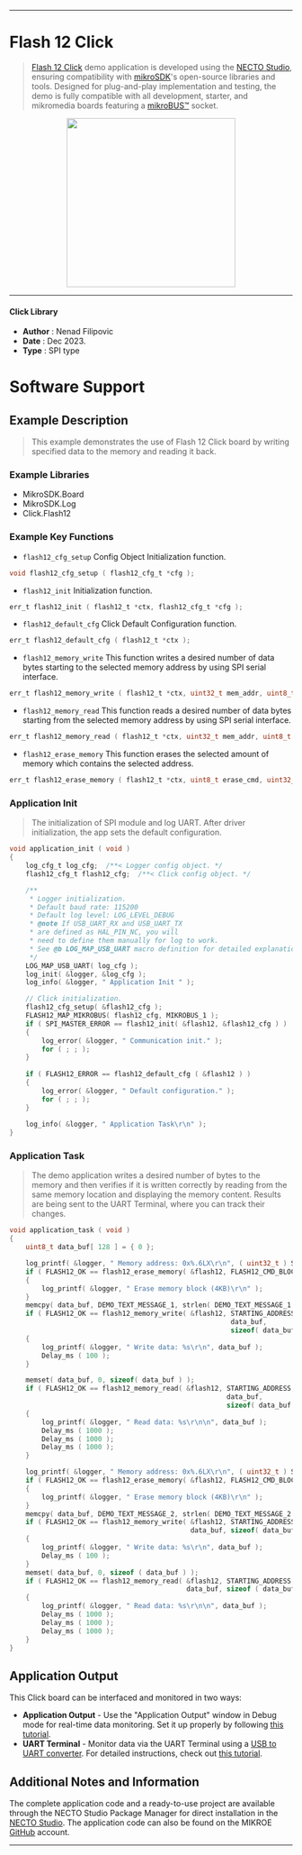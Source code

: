 
---
# Flash 12 Click

> [Flash 12 Click](https://www.mikroe.com/?pid_product=MIKROE-6036) demo application is developed using
the [NECTO Studio](https://www.mikroe.com/necto), ensuring compatibility with [mikroSDK](https://www.mikroe.com/mikrosdk)'s
open-source libraries and tools. Designed for plug-and-play implementation and testing, the demo is fully compatible with
all development, starter, and mikromedia boards featuring a [mikroBUS&trade;](https://www.mikroe.com/mikrobus) socket.

<p align="center">
  <img src="https://www.mikroe.com/?pid_product=MIKROE-6036&image=1" height=300px>
</p>

---

#### Click Library

- **Author**        : Nenad Filipovic
- **Date**          : Dec 2023.
- **Type**          : SPI type

# Software Support

## Example Description

> This example demonstrates the use of Flash 12 Click board 
> by writing specified data to the memory and reading it back.

### Example Libraries

- MikroSDK.Board
- MikroSDK.Log
- Click.Flash12

### Example Key Functions

- `flash12_cfg_setup` Config Object Initialization function.
```c
void flash12_cfg_setup ( flash12_cfg_t *cfg );
```

- `flash12_init` Initialization function.
```c
err_t flash12_init ( flash12_t *ctx, flash12_cfg_t *cfg );
```

- `flash12_default_cfg` Click Default Configuration function.
```c
err_t flash12_default_cfg ( flash12_t *ctx );
```

- `flash12_memory_write` This function writes a desired number of data bytes starting to the selected memory address by using SPI serial interface.
```c
err_t flash12_memory_write ( flash12_t *ctx, uint32_t mem_addr, uint8_t *data_in, uint32_t len );
```

- `flash12_memory_read` This function reads a desired number of data bytes starting from the selected memory address by using SPI serial interface.
```c
err_t flash12_memory_read ( flash12_t *ctx, uint32_t mem_addr, uint8_t *data_out, uint32_t len );
```

- `flash12_erase_memory` This function erases the selected amount of memory which contains the selected address.
```c
err_t flash12_erase_memory ( flash12_t *ctx, uint8_t erase_cmd, uint32_t mem_addr );
```

### Application Init

> The initialization of SPI module and log UART.
> After driver initialization, the app sets the default configuration.

```c
void application_init ( void )
{
    log_cfg_t log_cfg;  /**< Logger config object. */
    flash12_cfg_t flash12_cfg;  /**< Click config object. */

    /** 
     * Logger initialization.
     * Default baud rate: 115200
     * Default log level: LOG_LEVEL_DEBUG
     * @note If USB_UART_RX and USB_UART_TX 
     * are defined as HAL_PIN_NC, you will 
     * need to define them manually for log to work. 
     * See @b LOG_MAP_USB_UART macro definition for detailed explanation.
     */
    LOG_MAP_USB_UART( log_cfg );
    log_init( &logger, &log_cfg );
    log_info( &logger, " Application Init " );

    // Click initialization.
    flash12_cfg_setup( &flash12_cfg );
    FLASH12_MAP_MIKROBUS( flash12_cfg, MIKROBUS_1 );
    if ( SPI_MASTER_ERROR == flash12_init( &flash12, &flash12_cfg ) )
    {
        log_error( &logger, " Communication init." );
        for ( ; ; );
    }
    
    if ( FLASH12_ERROR == flash12_default_cfg ( &flash12 ) )
    {
        log_error( &logger, " Default configuration." );
        for ( ; ; );
    }
    
    log_info( &logger, " Application Task\r\n" );
}
```

### Application Task

> The demo application writes a desired number of bytes to the memory 
> and then verifies if it is written correctly by reading 
> from the same memory location and displaying the memory content.
> Results are being sent to the UART Terminal, where you can track their changes.

```c
void application_task ( void )
{
    uint8_t data_buf[ 128 ] = { 0 };

    log_printf( &logger, " Memory address: 0x%.6LX\r\n", ( uint32_t ) STARTING_ADDRESS );
    if ( FLASH12_OK == flash12_erase_memory( &flash12, FLASH12_CMD_BLOCK_ERASE_4KB, STARTING_ADDRESS ) )
    {
        log_printf( &logger, " Erase memory block (4KB)\r\n" );
    }
    memcpy( data_buf, DEMO_TEXT_MESSAGE_1, strlen( DEMO_TEXT_MESSAGE_1 ) );
    if ( FLASH12_OK == flash12_memory_write( &flash12, STARTING_ADDRESS, 
                                                       data_buf, 
                                                       sizeof( data_buf ) ) )
    {
        log_printf( &logger, " Write data: %s\r\n", data_buf );
        Delay_ms ( 100 );
    }

    memset( data_buf, 0, sizeof( data_buf ) );
    if ( FLASH12_OK == flash12_memory_read( &flash12, STARTING_ADDRESS, 
                                                      data_buf, 
                                                      sizeof( data_buf ) ) )
    {
        log_printf( &logger, " Read data: %s\r\n\n", data_buf );
        Delay_ms ( 1000 );
        Delay_ms ( 1000 );
        Delay_ms ( 1000 );
    }

    log_printf( &logger, " Memory address: 0x%.6LX\r\n", ( uint32_t ) STARTING_ADDRESS );
    if ( FLASH12_OK == flash12_erase_memory( &flash12, FLASH12_CMD_BLOCK_ERASE_4KB, STARTING_ADDRESS ) )
    {
        log_printf( &logger, " Erase memory block (4KB)\r\n" );
    }
    memcpy( data_buf, DEMO_TEXT_MESSAGE_2, strlen( DEMO_TEXT_MESSAGE_2 ) );
    if ( FLASH12_OK == flash12_memory_write( &flash12, STARTING_ADDRESS, 
                                             data_buf, sizeof( data_buf ) ) )
    {
        log_printf( &logger, " Write data: %s\r\n", data_buf );
        Delay_ms ( 100 );
    }
    memset( data_buf, 0, sizeof ( data_buf ) );
    if ( FLASH12_OK == flash12_memory_read( &flash12, STARTING_ADDRESS, 
                                            data_buf, sizeof ( data_buf ) ) )
    {
        log_printf( &logger, " Read data: %s\r\n\n", data_buf );
        Delay_ms ( 1000 );
        Delay_ms ( 1000 );
        Delay_ms ( 1000 );
    }
}
```

## Application Output

This Click board can be interfaced and monitored in two ways:
- **Application Output** - Use the "Application Output" window in Debug mode for real-time data monitoring.
Set it up properly by following [this tutorial](https://www.youtube.com/watch?v=ta5yyk1Woy4).
- **UART Terminal** - Monitor data via the UART Terminal using
a [USB to UART converter](https://www.mikroe.com/click/interface/usb?interface*=uart,uart). For detailed instructions,
check out [this tutorial](https://help.mikroe.com/necto/v2/Getting%20Started/Tools/UARTTerminalTool).

## Additional Notes and Information

The complete application code and a ready-to-use project are available through the NECTO Studio Package Manager for 
direct installation in the [NECTO Studio](https://www.mikroe.com/necto). The application code can also be found on
the MIKROE [GitHub](https://github.com/MikroElektronika/mikrosdk_click_v2) account.

---
